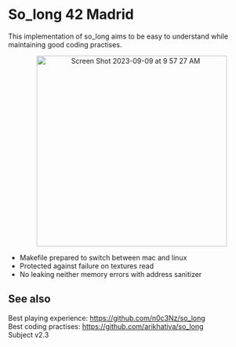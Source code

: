 # So_long 42 Madrid
This implementation of so_long aims to be easy to understand while maintaining good coding practises.
<p align="center">
<img width="388" alt="Screen Shot 2023-09-09 at 9 57 27 AM" src="https://github.com/JaimeLozano/so_long/assets/9394080/46e36d8d-8b48-446e-af1f-38b5afbd3592">
</p>

* Makefile prepared to switch between mac and linux
* Protected against failure on textures read
* No leaking neither memory errors with address sanitizer

## See also
Best playing experience: https://github.com/n0c3Nz/so_long  
Best coding practises: https://github.com/arikhativa/so_long  
Subject v2.3  
